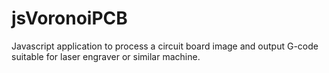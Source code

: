 # jsVoronoiPCB
Javascript application to process a circuit board image and output G-code suitable for laser engraver or similar machine.
